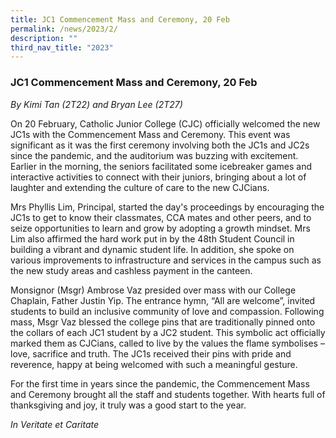 ```yaml
---
title: JC1 Commencement Mass and Ceremony, 20 Feb
permalink: /news/2023/2/
description: ""
third_nav_title: "2023"
---
```

### **JC1 Commencement Mass and Ceremony, 20 Feb**

_By Kimi Tan (2T22) and Bryan Lee (2T27)_

On 20 February, Catholic Junior College (CJC) officially welcomed the new JC1s with the Commencement Mass and Ceremony. This event was significant as it was the first ceremony involving both the JC1s and JC2s since the pandemic, and the auditorium was buzzing with excitement. Earlier in the morning, the seniors facilitated some icebreaker games and interactive activities to connect with their juniors, bringing about a lot of laughter and extending the culture of care to the new CJCians.

Mrs Phyllis Lim, Principal, started the day's proceedings by encouraging the JC1s to get to know their classmates, CCA mates and other peers, and to seize opportunities to learn and grow by adopting a growth mindset. Mrs Lim also affirmed the hard work put in by the 48th Student Council in building a vibrant and dynamic student life. In addition, she spoke on various improvements to infrastructure and services in the campus such as the new study areas and cashless payment in the canteen.

Monsignor (Msgr) Ambrose Vaz presided over mass with our College Chaplain, Father Justin Yip. The entrance hymn, “All are welcome”, invited students to build an inclusive community of love and compassion. Following mass, Msgr Vaz blessed the college pins that are traditionally pinned onto the collars of each JC1 student by a JC2 student. This symbolic act officially marked them as CJCians, called to live by the values the flame symbolises – love, sacrifice and truth. The JC1s received their pins with pride and reverence, happy at being welcomed with such a meaningful gesture.

For the first time in years since the pandemic, the Commencement Mass and Ceremony brought all the staff and students together. With hearts full of thanksgiving and joy, it truly was a good start to the year.

_In Veritate et Caritate_


